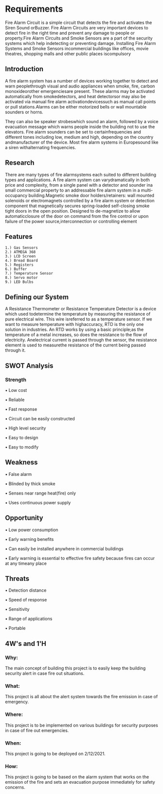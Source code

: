 # Requirements

Fire Alarm Circuit is a simple circuit that detects the fire and activates the Siren Sound orBuzzer. Fire Alarm Circuits are very important devices to detect fire in the right time and prevent any damage to people or property.Fire Alarm Circuits and Smoke Sensors are a part of the security systems which help indetecting or preventing damage. Installing Fire Alarm Systems and Smoke Sensors incommercial buildings like offices, movie theatres, shopping malls and other public places iscompulsory

## Introduction
A fire alarm system has a number of devices working together to detect and warn peoplethrough visual and audio appliances when smoke, fire, carbon monoxideorother  emergenciesare present. These alarms may be activated automatically from smokedetectors, and  heat detectorsor may also be activated via manual fire alarm activationdevicessuch as manual call points or pull stations.Alarms can be either motorized bells or wall mountable sounders or horns. 

They can also be speaker strobeswhich sound an alarm, followed by a voice evacuation message which warns people inside the building not to use the elevators. Fire alarm sounders can be set to certainfrequencies and different tones including low, medium and high, depending on the country andmanufacturer of the device. Most fire alarm systems in Europesound like a siren withalternating frequencies.

## Research

There are many types of fire alarmsystems each suited to different building types and applications. A fire alarm system can varydramatically in both price and complexity, from a single panel with a detector and sounder ina small commercial property to an addressable fire alarm system in a multi-occupancy building.Magnetic smoke door holders/retainers: wall mounted solenoids or electromagnets controlled by a fire alarm system or detection component that magnetically secures spring-loaded self-closing smoke tight doors in the open position. Designed to de-magnetize to allow automaticclosure of the door on command from the fire control or upon failure of the power source,interconnection or controlling element

## Features
    1.) Gas Sensors
    2.) ATMEGA 368
    3.) LCD Screen
    4.) Bread Board
    5.) Registers
    6.) Buffer
    7.) Temperature Sensor
    8.) Servo motor
    9.) LED Bulbs


## Defining our System
A Resistance Thermometer or Resistance Temperature Detector is a device which used todetermine the temperature by measuring the resistance of pure electrical wire. This wire isreferred to as a temperature sensor. If we want to measure temperature with highaccuracy, RTD is the only one solution in industries. An RTD works by using a basic principle;as the temperature of a metal increases, so does the resistance to the flow of electricity. Anelectrical current is passed through the sensor, the resistance element is used to measurethe resistance of the current being passed through it.

## SWOT Analysis
### Strength
• Low cost

• Reliable

• Fast response

• Circuit can be easily constructed

• High level security

• Easy to design

• Easy to modify
## Weakness
• False alarm
 
• Blinded by thick smoke
 
• Senses near range heat(fire) only
 
• Uses continuous power supply
 

## Opportunity
• Low power consumption

• Early warning benefits

• Can easily be installed anywhere in commercial buildings

• Early warning is essential to effective fire safety because fires can occur at any timeany place

## Threats
• Detection distance

• Speed of response

• Sensitivity

• Range of applications

• Portable



## 4W's and 1'H
### Why:
The main concept of building this project is to easily keep the building security alert in case fire out situations.
### What:
This project is all about the alert system towards the fire emission in case of emergency.
### Where:
This project is to be implemented on various buildings for security purposes in case of fire out emergencies.
### When:
This project is going to be deployed on 2/12/2021.
### How:
This project is going to be based on the alarm system that works on the emission of the fire and sets an evacuation purpose immediately for safety concerns.

